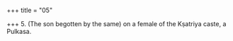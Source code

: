 +++
title = "05"

+++
5. (The son begotten by the same) on a female of the Kṣatriya caste, a Pulkasa.
